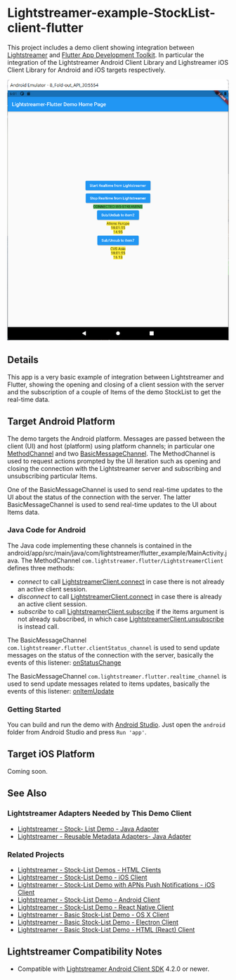 # Lightstreamer-example-StockList-client-flutter

This project includes a demo client showing integration between [Lightstreamer](https://lightstreamer.com/) and [Flutter App Development Toolkit](https://flutter.dev/).
In particular the integration of the Lightstreamer Android Client Library and Lighstreamer iOS Client Library for Android and iOS targets respectively.


![screenshot](screen_large.png)<br>


## Details

This app is a very basic example of integration between Lightstreamer and Flutter, showing the opening and closing of a client session with the server
and the subscription of a couple of Items of the demo StockList to get the real-time data.

## Target Android Platform

The demo targets the Android platform. 
Messages are passed between the client (UI) and host (platform) using platform channels; in particular one [MethodChannel](https://api.flutter.dev/flutter/services/MethodChannel-class.html) and two [BasicMessageChannel](https://api.flutter.dev/flutter/services/BasicMessageChannel-class.html).
The MethodChannel is used to request actions prompted by the UI iteration such as opening and closing the connection with the Lightstreamer server and subscribing and unsubscribing particular Items.

One of the BasicMessageChannel is used to send real-time updates to the UI about the status of the connection with the server.
The latter BasicMessageChannel is used to send real-time updates to the UI about Items data.

### Java Code for Android

The Java code implementing these channels is contained in the android/app/src/main/java/com/lightstreamer/flutter_example/MainActivity.java.
The MethodChannel `com.lightstreamer.flutter/LightstreamerClient` defines three methods: 
 - *connect* to call [LightstreamerClient.connect](https://sdk.lightstreamer.com/ls-android-client/4.2.5/api/com/lightstreamer/client/LightstreamerClient.html#connect--) in case there is not already an active client session.
 - *disconnect* to call [LightstreamerClient.connect](https://sdk.lightstreamer.com/ls-android-client/4.2.5/api/com/lightstreamer/client/LightstreamerClient.html#disconnect--) in case there is already an active client session. 
 - *subscribe* to call [LightstreamerClient.subscribe](https://sdk.lightstreamer.com/ls-android-client/4.2.5/api/com/lightstreamer/client/LightstreamerClient.html#subscribe-com.lightstreamer.client.Subscription-) if the items argument is not already subscribed, in which case [LightstreamerClient.unsubscribe](https://sdk.lightstreamer.com/ls-android-client/4.2.5/api/com/lightstreamer/client/LightstreamerClient.html#unsubscribe-com.lightstreamer.client.Subscription-) is instead call.

The BasicMessageChannel `com.lightstreamer.flutter.clientStatus_channel` is used to send update messages on the status of the connection with the server, basically the events of this listener: [onStatusChange](https://sdk.lightstreamer.com/ls-android-client/4.2.5/api/com/lightstreamer/client/ClientListener.html#onStatusChange-java.lang.String-)

The BasicMessageChannel `com.lightstreamer.flutter.realtime_channel` is used to send update messages related to items updates, basically the events of this listener: [onItemUpdate](https://sdk.lightstreamer.com/ls-android-client/4.2.5/api/com/lightstreamer/client/SubscriptionListener.html#onItemUpdate-com.lightstreamer.client.ItemUpdate-)


### Getting Started

You can build and run the demo with [Android Studio](https://developer.android.com/studio).
Just open the `android` folder from Android Studio and press `Run 'app'`.

## Target iOS Platform

Coming soon.

## See Also

### Lightstreamer Adapters Needed by This Demo Client

* [Lightstreamer - Stock- List Demo - Java Adapter](https://github.com/Lightstreamer/Lightstreamer-example-Stocklist-adapter-java)
* [Lightstreamer - Reusable Metadata Adapters- Java Adapter](https://github.com/Lightstreamer/Lightstreamer-example-ReusableMetadata-adapter-java)

### Related Projects

* [Lightstreamer - Stock-List Demos - HTML Clients](https://github.com/Lightstreamer/Lightstreamer-example-Stocklist-client-javascript)
* [Lightstreamer - Stock-List Demo - iOS Client](https://github.com/Lightstreamer/Lightstreamer-example-StockList-client-ios)
* [Lightstreamer - Stock-List Demo with APNs Push Notifications - iOS Client](https://github.com/Lightstreamer/Lightstreamer-example-MPNStockList-client-ios)
* [Lightstreamer - Stock-List Demo - Android Client](https://github.com/Lightstreamer/Lightstreamer-example-AdvStockList-client-android)
* [Lightstreamer - Stock-List Demo - React Native Client](https://github.com/Lightstreamer/Lightstreamer-example-StockList-client-reactnative)
* [Lightstreamer - Basic Stock-List Demo - OS X Client](https://github.com/Lightstreamer/Lightstreamer-example-StockList-client-osx)
* [Lightstreamer - Basic Stock-List Demo - Electron Client](https://github.com/Lightstreamer/Lightstreamer-example-StockList-client-electron)
* [Lightstreamer - Basic Stock-List Demo - HTML (React) Client](https://github.com/Lightstreamer/Lightstreamer-example-StockList-client-react)

## Lightstreamer Compatibility Notes

* Compatible with [Lightstreamer Android Client SDK](https://search.maven.org/artifact/com.lightstreamer/ls-android-client/4.2.5/jar) 4.2.0 or newer.